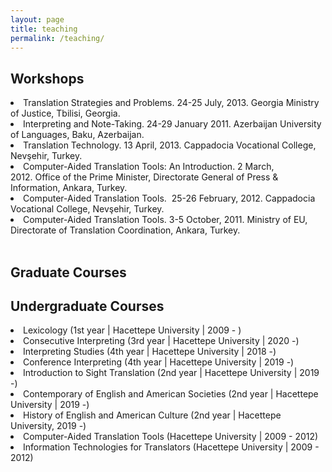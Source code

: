 ```yaml
---
layout: page
title: teaching
permalink: /teaching/
---
```


<h2>Workshops</h2>

<li>Translation Strategies and Problems. 24-25 July, 2013. Georgia Ministry of Justice, Tbilisi, Georgia.</li>
<li>Interpreting and Note-Taking. 24-29 January 2011. Azerbaijan University of Languages, Baku, Azerbaijan.</li>
<li>Translation Technology. 13 April, 2013. Cappadocia Vocational College, Nevşehir, Turkey.</li>
<li>Computer-Aided Translation Tools: An Introduction. 2 March, 2012. Office of the Prime Minister, Directorate General of Press & Information, Ankara, Turkey.</li>
<li>Computer-Aided Translation Tools.  25-26 February, 2012. Cappadocia Vocational College, Nevşehir, Turkey.</li>
<li>Computer-Aided Translation Tools. 3-5 October, 2011. Ministry of EU, Directorate of Translation Coordination, Ankara, Turkey.</li>
<br>

<h2>Graduate Courses</h2>

<h2>Undergraduate Courses</h2>
<li>Lexicology (1st year | Hacettepe University | 2009 - )</li>
<li>Consecutive Interpreting (3rd year | Hacettepe University | 2020 -)</li>
<li>Interpreting Studies (4th year | Hacettepe University | 2018 -)</li>
<li>Conference Interpreting (4th year | Hacettepe University | 2019 -)</li>
<li>Introduction to Sight Translation (2nd year | Hacettepe University | 2019 -)</li>
<li>Contemporary of English and American Societies (2nd year | Hacettepe University | 2019 -)</li>
<li>History of English and American Culture (2nd year | Hacettepe University, 2019 -)</li>
<li>Computer-Aided Translation Tools (Hacettepe University | 2009 - 2012)</li>
<li>Information Technologies for Translators (Hacettepe University | 2009 - 2012)</li>
<br>
